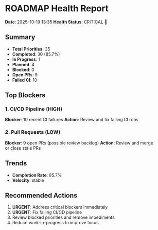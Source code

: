 # ROADMAP Health Report

**Date**: 2025-10-19 13:35
**Health Status**: CRITICAL 🔴

## Summary

- **Total Priorities**: 35
- **Completed**: 30 (85.7%)
- **In Progress**: 1
- **Planned**: 4
- **Blocked**: 0
- **Open PRs**: 9
- **Failed CI**: 10

## Top Blockers

### 1. CI/CD Pipeline (HIGH)

**Blocker**: 10 recent CI failures
**Action**: Review and fix failing CI runs

### 2. Pull Requests (LOW)

**Blocker**: 9 open PRs (possible review backlog)
**Action**: Review and merge or close stale PRs

## Trends

- **Completion Rate**: 85.7%
- **Velocity**: stable

## Recommended Actions

1. **URGENT**: Address critical blockers immediately
2. **URGENT**: Fix failing CI/CD pipeline
3. Review blocked priorities and remove impediments
4. Reduce work-in-progress to improve focus
